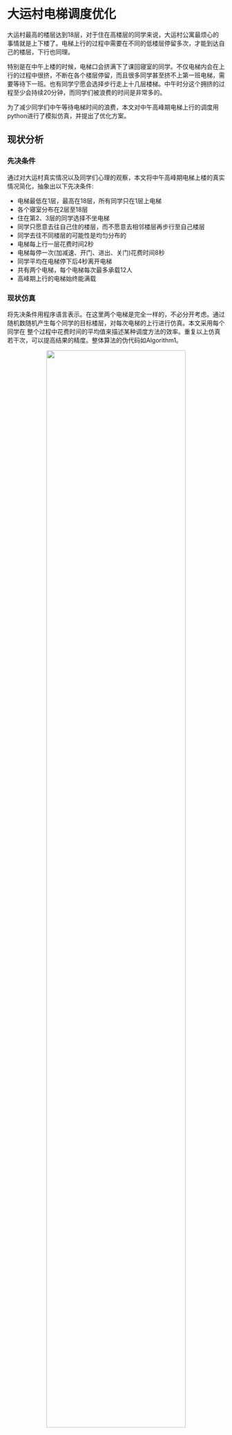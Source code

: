 # 大运村电梯调度优化

大运村最高的楼层达到18层，对于住在高楼层的同学来说，大运村公寓最烦心的事情就是上下楼了。电梯上行的过程中需要在不同的低楼层停留多次，才能到达自己的楼层，下行也同理。

特别是在中午上楼的时候，电梯口会挤满下了课回寝室的同学。不仅电梯内会在上行的过程中很挤，不断在各个楼层停留，而且很多同学甚至挤不上第一班电梯，需要等待下一班。也有同学宁愿会选择步行走上十几层楼梯。中午时分这个拥挤的过程至少会持续20分钟，而同学们被浪费的时间是非常多的。

为了减少同学们中午等待电梯时间的浪费，本文对中午高峰期电梯上行的调度用python进行了模拟仿真，并提出了优化方案。

## 现状分析
### 先决条件

通过对大运村真实情况以及同学们心理的观察，本文将中午高峰期电梯上楼的真实情况简化，抽象出以下先决条件:

+ 电梯最低在1层，最高在18层，所有同学只在1层上电梯
+ 各个寝室分布在2层至18层
+ 住在第2、3层的同学选择不坐电梯
+ 同学只愿意去往自己住的楼层，而不愿意去相邻楼层再步行至自己楼层
+ 同学去往不同楼层的可能性是均匀分布的
+ 电梯每上行一层花费时间2秒
+ 电梯每停一次(加减速、开门、进出、关门)花费时间8秒
+ 同学平均在电梯停下后4秒离开电梯
+ 共有两个电梯，每个电梯每次最多承载12人
+ 高峰期上行的电梯始终能满载

### 现状仿真

将先决条件用程序语言表示。在这里两个电梯是完全一样的，不必分开考虑。通过随机数随机产生每个同学的目标楼层，对每次电梯的上行进行仿真。本文采用每个同学在 整个过程中花费时间的平均值来描述某种调度方法的效率。重复以上仿真若干次，可以提高结果的精度。整体算法的伪代码如Algorithm1。

<p align="center">
    <img src="https://github.com/wokegrdws/Markdown-Images/blob/master/大运村电梯优化图集/alg.png"  width=80% height=80%>
    <p align="center">
        <em></em>
    </p>
</p>

这里的输入是：
```python
import random
import numpy as np

STUNUM = 12 #电梯满载人数
FLOLOW = 4 #最低第4层
FLOHIGH = 18 #最高第18层
TRIP_DURATION = 2 #上升时间
STOP_DURATION = 8 #停止时间
OUT_DURATION = 4 #平均出电梯时间
```

每个学生随机均匀目标楼层的产生函数:
```python
for i in range(STUNUM):
    stu[i].floor = random.randint(FLOLOW, FLOHIGH) #产生(包括)最低最高楼层间的随机整数
```

### 现状仿真结果

由于仿真的次数取了times=10,000次，可以确定结果已经非常接近理论值。将每次仿真结果用散点图来表示。
```python
学生的平均等待时间是53.78898333333308
```

<p align="center">
    <img src="https://github.com/wokegrdws/Markdown-Images/blob/master/大运村电梯优化图集/现在情况结果.png"  width=100% height=100%>
    <p align="center">
        <em>现在情况仿真结果</em>
    </p>
</p>

即，未优化前，中午高峰期大运村电梯上行过程中每个学生平均花费的时间是53.8秒。 我们将以这个未优化的数据为参考标准，衡量下面调度优化方案的效果。

## 单双层优化

本文对两个电梯进行设置:电梯A只能在单数层停留，电梯B只能在双数层停留。

这里将对A、B两个电梯分别进行仿真，将分别得出的结果求平均即可作为最终结果。

每个学生随机均匀**单数**目标楼层的产生函数:
```python
for i in range(STUNUM):
    stu[i].floor = random.randrange(FLOLOW, FLOHIGH, 2)
    stu[i].floor = stu[i].floor + 1
```

每个学生随机均匀**双数**目标楼层的产生函数:
```python
for i in range(STUNUM):
    stu[i].floor = random.randrange(FLOLOW, FLOHIGH + 1, 2)
```

其余不变进行仿真。

**单数**电梯的仿真结果是:
```python
学生的平均等待时间是43.54270000000004
```

<p align="center">
    <img src="https://github.com/wokegrdws/Markdown-Images/blob/master/大运村电梯优化图集/奇数情况结果.png"  width=100% height=100%>
    <p align="center">
        <em>单数情况仿真结果</em>
    </p>
</p>

**双数**电梯的仿真结果是:
```python
学生的平均等待时间是45.633866666666734
```
<p align="center">
    <img src="https://github.com/wokegrdws/Markdown-Images/blob/master/大运村电梯优化图集/偶数情况结果.png"  width=100% height=100%>
    <p align="center">
        <em>双数情况仿真结果</em>
    </p>
</p>

对结果取平均得每个学生平均花费的时间是44.6秒。相比未优化前的53.8秒节约了17.1%的时间。

## 高低层优化

本文对两个电梯进行设置:电梯A只能在4至10层停留，电梯B只能在11至18层停留。

这里将对A、B两个电梯分别进行仿真，将分别得出的结果求平均即可作为最终结果。

**低层**电梯的输入为:
```python
FLOLOW = 4 #最低第4层
FLOHIGH = 10 #最高第10层
```

**高层**电梯的输入为:
```python
FLOLOW = 11 #最低第11层
FLOHIGH = 18 #最高第18层
```

其余不变进行仿真。

**低层**电梯的仿真结果是:
```python
学生的平均等待时间是35.61570000000019
```

<p align="center">
    <img src="https://github.com/wokegrdws/Markdown-Images/blob/master/大运村电梯优化图集/低层情况结果.png"  width=100% height=100%>
    <p align="center">
        <em>低层情况仿真结果</em>
    </p>
</p>

**高层**电梯的仿真结果是:
```python
学生的平均等待时间是52.58893333333316
```

<p align="center">
    <img src="https://github.com/wokegrdws/Markdown-Images/blob/master/大运村电梯优化图集/高层情况结果.png"  width=100% height=100%>
    <p align="center">
        <em>高层情况仿真结果</em>
    </p>
</p>

对结果取平均得每个学生平均花费的时间是44.1秒。相比未优化前的53.8秒节约了18.0%的时间。

## 不足与改进

本文的仿真是非常粗略的，主要体现在对现实问题的抽象非常粗略，因此有非常多的不足和非常大的改进空间。主要有以下:

+ 大运村不同楼的楼层数有一定的不同
+ 需要上楼的同学并不是随机均匀分布在各个楼层的
+ 不同楼层学生出电梯速度是不同的，越往高层人越少，速度越快
+ 单双层、高低层的优化方案是根据经验得出来的
+ 显然存在更好的优化方案，尽管最优方案很难得出
+ 如果采用了优化方案，学生可能会选择乘电梯到达相近的楼层
+ 尽管是粗略的抽象，也需要严格的数学证明与仿真结果配合

## 结论

<p align="center">
    <img src="https://github.com/wokegrdws/Markdown-Images/blob/master/大运村电梯优化图集/各情况比较.png"  width=100% height=100%>
    <p align="center">
        <em>各情况比较</em>
    </p>
</p>

本文针对大运村中午高峰期电梯上行的情况，提供了两种经验优化方案。单双层优化能为学生节约17.1%的时间，高低层优化能节约18.0%。显然对于大运村的电梯，有更好的优化方案，也需要严密的数学证明。扩展来看，很多其他地方的电梯同样也需要得到优化。

## Statement

本项目由业余选手开发，是为了满足课程“工业工程原理与应用”的部分要求。

## Contact Me

+ Email: wangruiye@buaa.edu.cn


